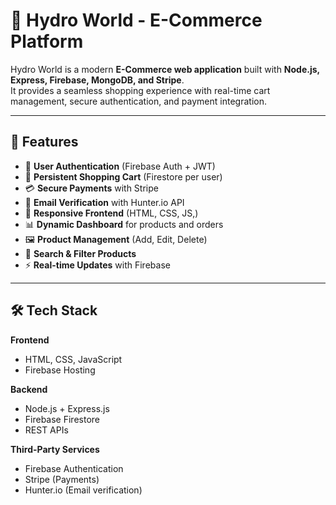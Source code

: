 # 🌊 Hydro World - E-Commerce Platform  

Hydro World is a modern **E-Commerce web application** built with **Node.js, Express, Firebase, MongoDB, and Stripe**.  
It provides a seamless shopping experience with real-time cart management, secure authentication, and payment integration.  

---

## 🚀 Features  

- 🔐 **User Authentication** (Firebase Auth + JWT)  
- 🛒 **Persistent Shopping Cart** (Firestore per user)  
- 💳 **Secure Payments** with Stripe  
- 📧 **Email Verification** with Hunter.io API  
- 📱 **Responsive Frontend** (HTML, CSS, JS,)  
- 📊 **Dynamic Dashboard** for products and orders  
- 🖼 **Product Management** (Add, Edit, Delete)  
- 🔎 **Search & Filter Products**  
- ⚡ **Real-time Updates** with Firebase  

---

## 🛠️ Tech Stack  

**Frontend**  
- HTML, CSS, JavaScript   
- Firebase Hosting  

**Backend**  
- Node.js + Express.js  
- Firebase Firestore  
- REST APIs  

**Third-Party Services**  
- Firebase Authentication  
- Stripe (Payments)  
- Hunter.io (Email verification)  



